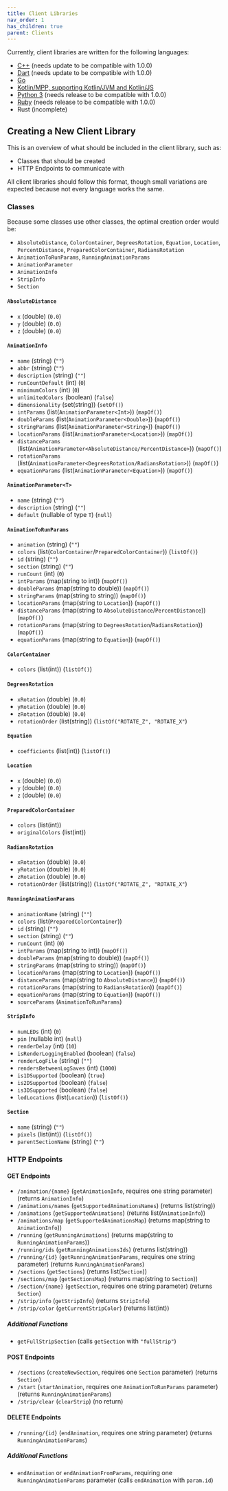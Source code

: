 ```yaml
---
title: Client Libraries
nav_order: 1
has_children: true
parent: Clients
---
```


Currently, client libraries are written for the following languages:
- [C++](https://github.com/AnimatedLEDStrip/client-cpp) (needs update to be compatible with 1.0.0)
- [Dart](https://github.com/AnimatedLEDStrip/client-dart) (needs update to be compatible with 1.0.0)
- [Go](https://github.com/AnimatedLEDStrip/client-go)
- [Kotlin/MPP, supporting Kotlin/JVM and Kotlin/JS](libraries/kotlin-mpp)
- [Python 3](https://github.com/AnimatedLEDStrip/client-python) (needs release to be compatible with 1.0.0)
- [Ruby](https://github.com/AnimatedLEDStrip/client-ruby) (needs release to be compatible with 1.0.0)
- Rust (incomplete)

## Creating a New Client Library

This is an overview of what should be included in the client library, such as:

- Classes that should be created
- HTTP Endpoints to communicate with

All client libraries should follow this format, though small variations are expected because not every language works the same.

### Classes

Because some classes use other classes, the optimal creation order would be:
- `AbsoluteDistance`, `ColorContainer`, `DegreesRotation`, `Equation`, `Location`, `PercentDistance`, `PreparedColorContainer`, `RadiansRotation`
- `AnimationToRunParams`, `RunningAnimationParams`
- `AnimationParameter`
- `AnimationInfo`
- `StripInfo`
- `Section`

#### `AbsoluteDistance`

- `x` (double) (`0.0`)
- `y` (double) (`0.0`)
- `z` (double) (`0.0`)

#### `AnimationInfo`

- `name` (string) (`""`)
- `abbr` (string) (`""`)
- `description` (string) (`""`)
- `runCountDefault` (int) (`0`)
- `minimumColors` (int) (`0`)
- `unlimitedColors` (boolean) (`false`)
- `dimensionality` (set(string)) (`setOf()`)
- `intParams` (list(`AnimationParameter<Int>`)) (`mapOf()`)
- `doubleParams` (list(`AnimationParameter<Double>`)) (`mapOf()`)
- `stringParams` (list(`AnimationParameter<String>`)) (`mapOf()`)
- `locationParams` (list(`AnimationParameter<Location>`)) (`mapOf()`)
- `distanceParams` (list(`AnimationParameter<AbsoluteDistance/PercentDistance>`)) (`mapOf()`)
- `rotationParams` (list(`AnimationParameter<DegreesRotation/RadiansRotation>`)) (`mapOf()`)
- `equationParams` (list(`AnimationParameter<Equation>`)) (`mapOf()`)

#### `AnimationParameter<T>`

- `name` (string) (`""`)
- `description` (string) (`""`)
- `default` (nullable of type `T`) (`null`)

#### `AnimationToRunParams`

- `animation` (string) (`""`)
- `colors` (list(`ColorContainer`/`PreparedColorContainer`)) (`listOf()`)
- `id` (string) (`""`)
- `section` (string) (`""`)
- `runCount` (int) (`0`)
- `intParams` (map(string to int)) (`mapOf()`)
- `doubleParams` (map(string to double)) (`mapOf()`)
- `stringParams` (map(string to string)) (`mapOf()`)
- `locationParams` (map(string to `Location`)) (`mapOf()`)
- `distanceParams` (map(string to `AbsoluteDistance`/`PercentDistance`)) (`mapOf()`)
- `rotationParams` (map(string to `DegreesRotation`/`RadiansRotation`)) (`mapOf()`)
- `equationParams` (map(string to `Equation`)) (`mapOf()`)

#### `ColorContainer`

- `colors` (list(int)) (`listOf()`)

#### `DegreesRotation`

- `xRotation` (double) (`0.0`)
- `yRotation` (double) (`0.0`)
- `zRotation` (double) (`0.0`)
- `rotationOrder` (list(string)) (`listOf("ROTATE_Z", "ROTATE_X"`)

#### `Equation`

- `coefficients` (list(int)) (`listOf()`)

#### `Location`

- `x` (double) (`0.0`)
- `y` (double) (`0.0`)
- `z` (double) (`0.0`)

#### `PreparedColorContainer`

- `colors` (list(int))
- `originalColors` (list(int))

#### `RadiansRotation`

- `xRotation` (double) (`0.0`)
- `yRotation` (double) (`0.0`)
- `zRotation` (double) (`0.0`)
- `rotationOrder` (list(string)) (`listOf("ROTATE_Z", "ROTATE_X"`)

#### `RunningAnimationParams`

- `animationName` (string) (`""`)
- `colors` (list(`PreparedColorContainer`))
- `id` (string) (`""`)
- `section` (string) (`""`)
- `runCount` (int) (`0`)
- `intParams` (map(string to int)) (`mapOf()`)
- `doubleParams` (map(string to double)) (`mapOf()`)
- `stringParams` (map(string to string)) (`mapOf()`)
- `locationParams` (map(string to `Location`)) (`mapOf()`)
- `distanceParams` (map(string to `AbsoluteDistance`)) (`mapOf()`)
- `rotationParams` (map(string to `RadiansRotation`)) (`mapOf()`)
- `equationParams` (map(string to `Equation`)) (`mapOf()`)
- `sourceParams` (`AnimationToRunParams`)

#### `StripInfo`

- `numLEDs` (int) (`0`)
- `pin` (nullable int) (`null`)
- `renderDelay` (int) (`10`)
- `isRenderLoggingEnabled` (boolean) (`false`)
- `renderLogFile` (string) (`""`)
- `rendersBetweenLogSaves` (int) (`1000`)
- `is1DSupported` (boolean) (`true`)
- `is2DSupported` (boolean) (`false`)
- `is3DSupported` (boolean) (`false`)
- `ledLocations` (list(`Location`)) (`listOf()`)

#### `Section`

- `name` (string) (`""`)
- `pixels` (list(int)) (`listOf()`)
- `parentSectionName` (string) (`""`)

### HTTP Endpoints

#### GET Endpoints

- `/animation/{name}` (`getAnimationInfo`, requires one string parameter) (returns `AnimationInfo`)
- `/animations/names` (`getSupportedAnimationsNames`) (returns list(string))
- `/animations` (`getSupportedAnimations`) (returns list(`AnimationInfo`))
- `/animations/map` (`getSupportedAnimationsMap`) (returns map(string to `AnimationInfo`))
- `/running` (`getRunningAnimations`) (returns map(string to `RunningAnimationParams`))
- `/running/ids` (`getRunningAnimationsIds`) (returns list(string))
- `/running/{id}` (`getRunningAnimationParams`, requires one string parameter) (returns `RunningAnimationParams`)
- `/sections` (`getSections`) (returns list(`Section`))
- `/sections/map` (`getSectionsMap`) (returns map(string to `Section`))
- `/section/{name}` (`getSection`, requires one string parameter) (returns `Section`)
- `/strip/info` (`getStripInfo`) (returns `StripInfo`)
- `/strip/color` (`getCurrentStripColor`) (returns list(int))

##### Additional Functions

- `getFullStripSection` (calls `getSection` with `"fullStrip"`)

#### POST Endpoints

- `/sections` (`createNewSection`, requires one `Section` parameter) (returns `Section`)
- `/start` (`startAnimation`, requires one `AnimationToRunParams` parameter) (returns `RunningAnimationParams`)
- `/strip/clear` (`clearStrip`) (no return)

#### DELETE Endpoints

- `/running/{id}` (`endAnimation`, requires one string parameter) (returns `RunningAnimationParams`)

##### Additional Functions

- `endAnimation` or `endAnimationFromParams`, requiring one `RunningAnimationParams` parameter (calls `endAnimation` with `param.id`)
